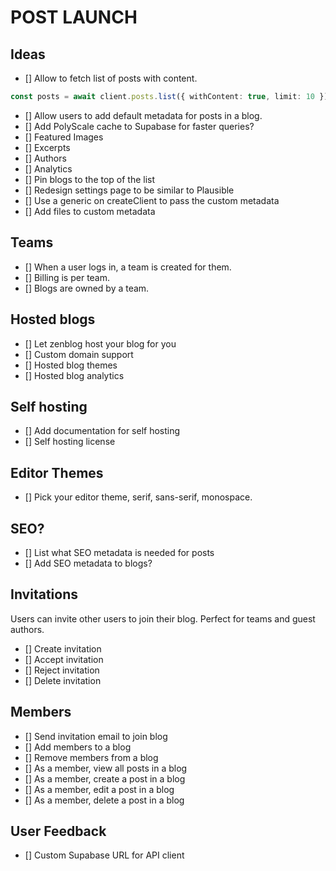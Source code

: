 # POST LAUNCH

## Ideas

- [] Allow to fetch list of posts with content.

```typescript
const posts = await client.posts.list({ withContent: true, limit: 10 });
```

- [] Allow users to add default metadata for posts in a blog.
- [] Add PolyScale cache to Supabase for faster queries?
- [] Featured Images
- [] Excerpts
- [] Authors
- [] Analytics
- [] Pin blogs to the top of the list
- [] Redesign settings page to be similar to Plausible
- [] Use a generic on createClient to pass the custom metadata
- [] Add files to custom metadata

## Teams

- [] When a user logs in, a team is created for them.
- [] Billing is per team.
- [] Blogs are owned by a team.

## Hosted blogs

- [] Let zenblog host your blog for you
- [] Custom domain support
- [] Hosted blog themes
- [] Hosted blog analytics

## Self hosting

- [] Add documentation for self hosting
- [] Self hosting license

## Editor Themes

- [] Pick your editor theme, serif, sans-serif, monospace.

## SEO?

- [] List what SEO metadata is needed for posts
- [] Add SEO metadata to blogs?

## Invitations

Users can invite other users to join their blog. Perfect for teams and guest authors.

- [] Create invitation
- [] Accept invitation
- [] Reject invitation
- [] Delete invitation

## Members

- [] Send invitation email to join blog
- [] Add members to a blog
- [] Remove members from a blog
- [] As a member, view all posts in a blog
- [] As a member, create a post in a blog
- [] As a member, edit a post in a blog
- [] As a member, delete a post in a blog

## User Feedback

- [] Custom Supabase URL for API client
